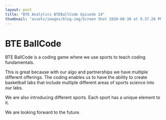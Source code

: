 ```yaml
---
layout: post
title: "BTE Analytics BTEBallCode Episode 14"
thumbnail: "assets/images/blog-img/Screen Shot 2020-08-30 at 9.37.28 PM.webp"
---
```


# BTE BallCode

BTE BallCode is a coding game where we use sports to teach coding fundamentals.

This is great because with our algo and partnerships we have multiple different offerings. The coding enables us to have the ability
to create basketball labs that include multiple different areas of sports science into our labs.

We are also introducing different sports. Each sport has a unique element to it.

We are looking forward to the future.
